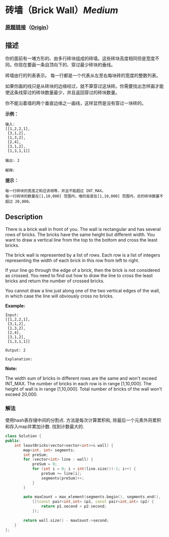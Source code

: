 # 砖墙（Brick Wall）*Medium*
### [原题链接](https://leetcode-cn.com/problems/brick-wall)（[Origin](https://leetcode.com/problems/brick-wall)）
## 描述
你的面前有一堵方形的、由多行砖块组成的砖墙。这些砖块高度相同但是宽度不同。你现在要画一条自顶向下的、穿过最少砖块的垂线。

砖墙由行的列表表示。 每一行都是一个代表从左至右每块砖的宽度的整数列表。

如果你画的线只是从砖块的边缘经过，就不算穿过这块砖。你需要找出怎样画才能使这条线穿过的砖块数量最少，并且返回穿过的砖块数量。

你不能沿着墙的两个垂直边缘之一画线，这样显然是没有穿过一块砖的。



**示例：**
```
输入: 
[[1,2,2,1],
 [3,1,2],
 [1,3,2],
 [2,4],
 [3,1,2],
 [1,3,1,1]]

输出: 2

解释:
```
**提示：**



	每一行砖块的宽度之和应该相等，并且不能超过 INT_MAX。
	每一行砖块的数量在[1,10,000] 范围内，墙的高度在[1,10,000] 范围内，总的砖块数量不超过 20,000。




## Description
There is a brick wall in front of you. The wall is rectangular and has several rows of bricks. The bricks have the same height but different width. You want to draw a vertical line from the top to the bottom and cross the least bricks. 


The brick wall is represented by a list of rows. Each row is a list of integers representing the width of each brick in this row from left to right. 


If your line go through the edge of a brick, then the brick is not considered as crossed. You need to find out how to draw the line to cross the least bricks and return the number of crossed bricks. 

You cannot draw a line just along one of the two vertical edges of the wall, in which case the line will obviously cross no bricks. 

**Example:**
```
Input: 
[[1,2,2,1],
 [3,1,2],
 [1,3,2],
 [2,4],
 [3,1,2],
 [1,3,1,1]]

Output: 2

Explanation:
```
**Note:**


The width sum of bricks in different rows are the same and won't exceed INT_MAX.
The number of bricks in each row is in range [1,10,000]. The height of wall is in range [1,10,000]. Total number of bricks of the wall won't exceed 20,000. 


### 解法
使用hash表存储中间的分割点. 方法是每次计算累积和, 除最后一个元素外将累积和存入map并累加计数. 找到计数最大的.
```c++
class Solution {
public:
    int leastBricks(vector<vector<int>>& wall) {
        map<int, int> segments;
        int preSum;
        for (vector<int> line : wall) {
            preSum = 0;
            for (int i = 0; i < int(line.size())-1; i++) {
                preSum += line[i];
                segments[preSum]++;
            }
        }
        
        auto maxCount = max_element(segments.begin(), segments.end(), 
            [](const pair<int,int> &p1, const pair<int,int> &p2) {
                return p1.second < p2.second;
            });
        
        return wall.size() - maxCount->second;
    }
};
```